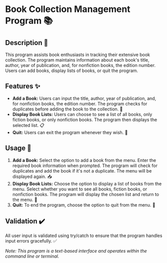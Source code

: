 <h1>Book Collection Management Program 📚</h1>
    <h2>Description 📖</h2>
    <p>This program assists book enthusiasts in tracking their extensive book collection. The program maintains information about each book's title, author, year of publication, and, for nonfiction books, the edition number. Users can add books, display lists of books, or quit the program.</p>
    <h2>Features ✨</h2>
    <ul>
        <li><strong>Add a Book:</strong> Users can input the title, author, year of publication, and, for nonfiction books, the edition number. The program checks for duplicates before adding the book to the collection. 📝</li>
        <li><strong>Display Book Lists:</strong> Users can choose to see a list of all books, only fiction books, or only nonfiction books. The program then displays the selected list. 📋</li>
        <li><strong>Quit:</strong> Users can exit the program whenever they wish. 🚪</li>
    </ul>
    <h2>Usage 🚀</h2>
    <ol>
        <li><strong>Add a Book:</strong> Select the option to add a book from the menu. Enter the required book information when prompted. The program will check for duplicates and add the book if it's not a duplicate. The menu will be displayed again. 📥</li>
        <li><strong>Display Book Lists:</strong> Choose the option to display a list of books from the menu. Select whether you want to see all books, fiction books, or nonfiction books. The program will display the chosen list and return to the menu. 📜</li>
        <li><strong>Quit:</strong> To end the program, choose the option to quit from the menu. 🏁</li>
    </ol>
    <h2>Validation ✔️</h2>
    <p>All user input is validated using try/catch to ensure that the program handles input errors gracefully. ✅</p>
    <p><em>Note: This program is a text-based interface and operates within the command line or terminal.</em></p>
